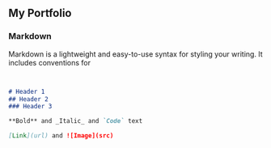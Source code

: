 ## My Portfolio



### Markdown

Markdown is a lightweight and easy-to-use syntax for styling your writing. It includes conventions for

```markdown


# Header 1
## Header 2
### Header 3

**Bold** and _Italic_ and `Code` text

[Link](url) and ![Image](src)
```
